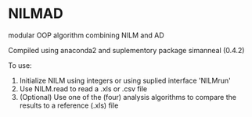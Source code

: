 # NILMAD
modular OOP algorithm combining NILM and AD

Compiled using anaconda2 and suplementory package simanneal (0.4.2)

To use: 
1) Initialize NILM using integers or using suplied interface 'NILMrun'
2) Use NILM.read to read a .xls or .csv file
3) (Optional) Use one of the (four) analysis algorithms to compare the results to a reference (.xls) file
